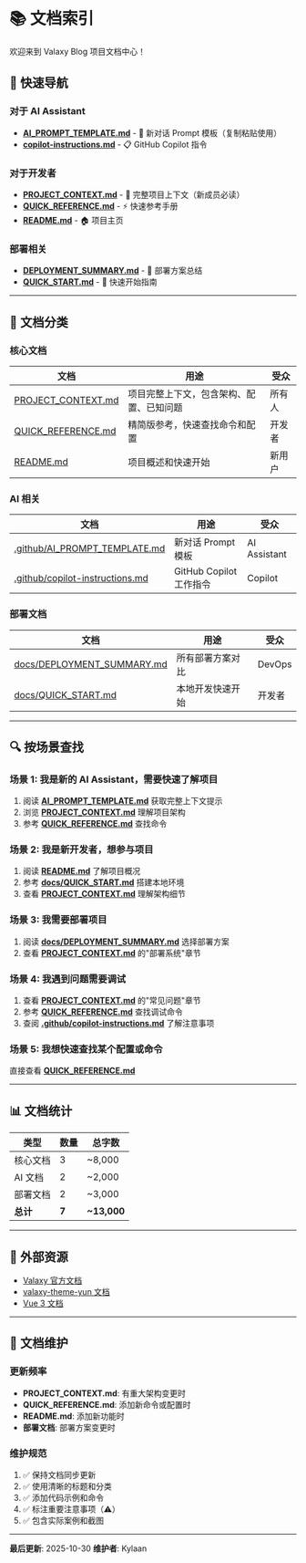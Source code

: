 # 📚 文档索引

欢迎来到 Valaxy Blog 项目文档中心！

## 🎯 快速导航

### 对于 AI Assistant

- **[AI_PROMPT_TEMPLATE.md](./.github/AI_PROMPT_TEMPLATE.md)** - 🤖 新对话 Prompt 模板（复制粘贴使用）
- **[copilot-instructions.md](./.github/copilot-instructions.md)** - 📋 GitHub Copilot 指令

### 对于开发者

- **[PROJECT_CONTEXT.md](./PROJECT_CONTEXT.md)** - 📖 完整项目上下文（新成员必读）
- **[QUICK_REFERENCE.md](./QUICK_REFERENCE.md)** - ⚡ 快速参考手册
- **[README.md](./README.md)** - 🏠 项目主页

### 部署相关

- **[DEPLOYMENT_SUMMARY.md](./docs/DEPLOYMENT_SUMMARY.md)** - 📝 部署方案总结
- **[QUICK_START.md](./docs/QUICK_START.md)** - 🎯 快速开始指南

---

## 📂 文档分类

### 核心文档

| 文档 | 用途 | 受众 |
|------|------|------|
| [PROJECT_CONTEXT.md](./PROJECT_CONTEXT.md) | 项目完整上下文，包含架构、配置、已知问题 | 所有人 |
| [QUICK_REFERENCE.md](./QUICK_REFERENCE.md) | 精简版参考，快速查找命令和配置 | 开发者 |
| [README.md](./README.md) | 项目概述和快速开始 | 新用户 |

### AI 相关

| 文档 | 用途 | 受众 |
|------|------|------|
| [.github/AI_PROMPT_TEMPLATE.md](./.github/AI_PROMPT_TEMPLATE.md) | 新对话 Prompt 模板 | AI Assistant |
| [.github/copilot-instructions.md](./.github/copilot-instructions.md) | GitHub Copilot 工作指令 | Copilot |

### 部署文档

| 文档 | 用途 | 受众 |
|------|------|------|
| [docs/DEPLOYMENT_SUMMARY.md](./docs/DEPLOYMENT_SUMMARY.md) | 所有部署方案对比 | DevOps |
| [docs/QUICK_START.md](./docs/QUICK_START.md) | 本地开发快速开始 | 开发者 |

---

## 🔍 按场景查找

### 场景 1: 我是新的 AI Assistant，需要快速了解项目

1. 阅读 **[AI_PROMPT_TEMPLATE.md](./.github/AI_PROMPT_TEMPLATE.md)** 获取完整上下文提示
2. 浏览 **[PROJECT_CONTEXT.md](./PROJECT_CONTEXT.md)** 理解项目架构
3. 参考 **[QUICK_REFERENCE.md](./QUICK_REFERENCE.md)** 查找命令

### 场景 2: 我是新开发者，想参与项目

1. 阅读 **[README.md](./README.md)** 了解项目概况
2. 参考 **[docs/QUICK_START.md](./docs/QUICK_START.md)** 搭建本地环境
3. 查看 **[PROJECT_CONTEXT.md](./PROJECT_CONTEXT.md)** 理解架构细节

### 场景 3: 我需要部署项目

1. 阅读 **[docs/DEPLOYMENT_SUMMARY.md](./docs/DEPLOYMENT_SUMMARY.md)** 选择部署方案
2. 查看 **[PROJECT_CONTEXT.md](./PROJECT_CONTEXT.md)** 的"部署系统"章节

### 场景 4: 我遇到问题需要调试

1. 查看 **[PROJECT_CONTEXT.md](./PROJECT_CONTEXT.md)** 的"常见问题"章节
2. 参考 **[QUICK_REFERENCE.md](./QUICK_REFERENCE.md)** 查找调试命令
3. 查阅 **[.github/copilot-instructions.md](./.github/copilot-instructions.md)** 了解注意事项

### 场景 5: 我想快速查找某个配置或命令

直接查看 **[QUICK_REFERENCE.md](./QUICK_REFERENCE.md)**

---

## 📊 文档统计

| 类型 | 数量 | 总字数 |
|------|------|--------|
| 核心文档 | 3 | ~8,000 |
| AI 文档 | 2 | ~2,000 |
| 部署文档 | 2 | ~3,000 |
| **总计** | **7** | **~13,000** |

---

## 🔗 外部资源

- [Valaxy 官方文档](https://valaxy.site/)
- [valaxy-theme-yun 文档](https://yun.valaxy.site/)
- [Vue 3 文档](https://vuejs.org/)

---

## 📝 文档维护

### 更新频率

- **PROJECT_CONTEXT.md**: 有重大架构变更时
- **QUICK_REFERENCE.md**: 添加新命令或配置时
- **README.md**: 添加新功能时
- **部署文档**: 部署方案变更时

### 维护规范

1. ✅ 保持文档同步更新
2. ✅ 使用清晰的标题和分类
3. ✅ 添加代码示例和命令
4. ✅ 标注重要注意事项（⚠️）
5. ✅ 包含实际案例和截图

---

**最后更新**: 2025-10-30
**维护者**: Kylaan
